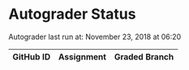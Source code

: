 # Autograder Status
Autograder last run at: November 23, 2018 at 06:20

| GitHub ID | Assignment | Graded Branch |
|-----------|------------|---------------|
